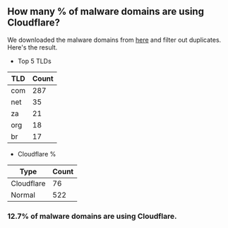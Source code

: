 ## How many % of malware domains are using Cloudflare?


We downloaded the malware domains from [here](https://urlhaus.abuse.ch) and filter out duplicates.
Here's the result.


[//]: # (start replacement)


- Top 5 TLDs

| TLD | Count |
| --- | --- |
| com | 287 |
| net | 35 |
| za | 21 |
| org | 18 |
| br | 17 |


- Cloudflare %

| Type | Count |
| --- | --- |
| Cloudflare | 76 |
| Normal | 522 |


### 12.7% of malware domains are using Cloudflare.